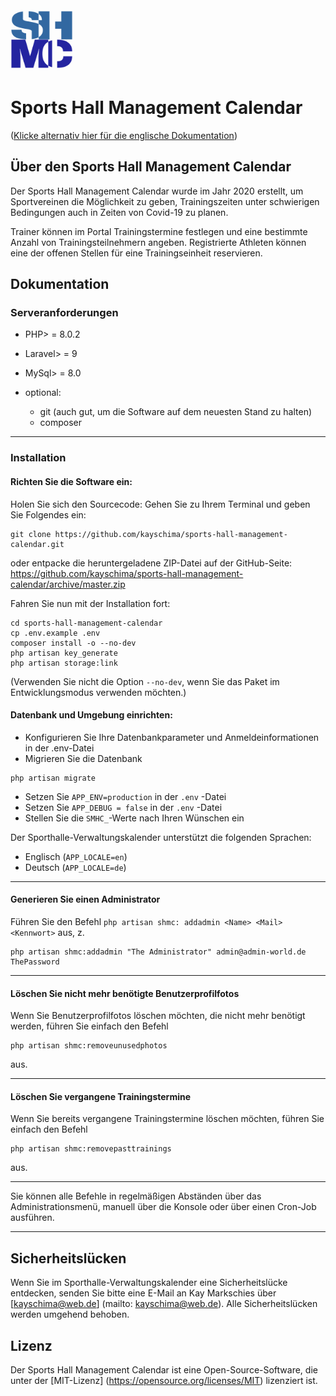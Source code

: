 <img src="https://github.com/kayschima/sports-hall-management-calendar/raw/master/public/images/sportshallmanagementcalendar.png" width="100" height="100">

# Sports Hall Management Calendar
([Klicke alternativ hier für die englische Dokumentation](https://github.com/kayschima/sports-hall-management-calendar/blob/master/README.md))

## Über den Sports Hall Management Calendar

Der Sports Hall Management Calendar wurde im Jahr 2020 erstellt, um Sportvereinen die Möglichkeit zu geben, Trainingszeiten unter schwierigen Bedingungen auch in Zeiten von Covid-19 zu planen.

Trainer können im Portal Trainingstermine festlegen und eine bestimmte Anzahl von Trainingsteilnehmern angeben.
Registrierte Athleten können eine der offenen Stellen für eine Trainingseinheit reservieren.

## Dokumentation

### Serveranforderungen
- PHP> = 8.0.2
- Laravel> = 9
- MySql> = 8.0

- optional:
    - git (auch gut, um die Software auf dem neuesten Stand zu halten)
    - composer
---
### Installation
#### Richten Sie die Software ein:
Holen Sie sich den Sourcecode:
Gehen Sie zu Ihrem Terminal und geben Sie Folgendes ein:
```shell
git clone https://github.com/kayschima/sports-hall-management-calendar.git
```
oder entpacke die heruntergeladene ZIP-Datei auf der GitHub-Seite:
https://github.com/kayschima/sports-hall-management-calendar/archive/master.zip

Fahren Sie nun mit der Installation fort:
```shell
cd sports-hall-management-calendar
cp .env.example .env
composer install -o --no-dev
php artisan key_generate
php artisan storage:link
```
(Verwenden Sie nicht die Option  `--no-dev`, wenn Sie das Paket im Entwicklungsmodus verwenden möchten.)

#### Datenbank und Umgebung einrichten:
 - Konfigurieren Sie Ihre Datenbankparameter und Anmeldeinformationen in der .env-Datei
 - Migrieren Sie die Datenbank
 ```shell
 php artisan migrate
 ```
 - Setzen Sie `APP_ENV=production` in der `.env` -Datei
 - Setzen Sie `APP_DEBUG = false` in der `.env` -Datei
 - Stellen Sie die `SMHC_`-Werte nach Ihren Wünschen ein
 
 Der Sporthalle-Verwaltungskalender unterstützt die folgenden Sprachen:
 - Englisch (`APP_LOCALE=en`)
 - Deutsch (`APP_LOCALE=de`)
---
#### Generieren Sie einen Administrator
Führen Sie den Befehl `php artisan shmc: addadmin <Name> <Mail> <Kennwort>` aus, z.
```shell
php artisan shmc:addadmin "The Administrator" admin@admin-world.de ThePassword
```
---
#### Löschen Sie nicht mehr benötigte Benutzerprofilfotos
Wenn Sie Benutzerprofilfotos löschen möchten, die nicht mehr benötigt werden, führen Sie einfach den Befehl 
```shell
php artisan shmc:removeunusedphotos
```
aus.

---
#### Löschen Sie vergangene Trainingstermine
Wenn Sie bereits vergangene Trainingstermine löschen möchten, führen Sie einfach den Befehl 
```shell
php artisan shmc:removepasttrainings
```
aus.

---
Sie können alle Befehle in regelmäßigen Abständen über das Administrationsmenü, manuell über die Konsole oder über einen Cron-Job ausführen.

---

## Sicherheitslücken

Wenn Sie im Sporthalle-Verwaltungskalender eine Sicherheitslücke entdecken, senden Sie bitte eine E-Mail an Kay Markschies über [kayschima@web.de] (mailto: kayschima@web.de). Alle Sicherheitslücken werden umgehend behoben.

## Lizenz

Der Sports Hall Management Calendar ist eine Open-Source-Software, die unter der [MIT-Lizenz] (https://opensource.org/licenses/MIT) lizenziert ist.
